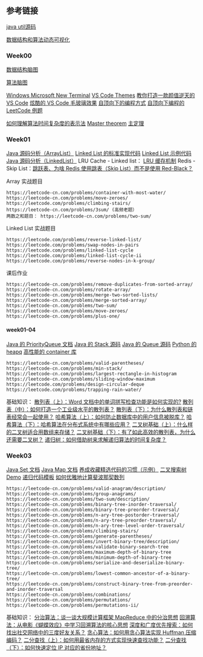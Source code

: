 ## 参考链接

[java util源码](http://developer.classpath.org/doc/java/util/)

[数据结构和算法动态可视化](https://visualgo.net/zh)

### Week00
[数据结构脑图](https://naotu.baidu.com/file/b832f043e2ead159d584cca4efb19703?token=7a6a56eb2630548c)

[算法脑图](https://naotu.baidu.com/file/0a53d3a5343bd86375f348b2831d3610?token=5ab1de1c90d5f3ec)

[Windows Microsoft New Terminal](https://github.com/microsoft/terminal)
[VS Code Themes](https://vscodethemes.com/)
[教你打造一款颜值逆天的 VS Code](https://toutiao.io/posts/7w5ixl/preview)
[炫酷的 VS Code 毛玻璃效果](https://juejin.im/post/5ce1365151882525ff28ed47)
[自顶向下的编程方式](https://markhneedham.com/blog/2008/09/15/clean-code-book-review/)
[自顶向下编程的 LeetCode 例题](https://leetcode-cn.com/problems/valid-palindrome/)

[如何理解算法时间复杂度的表示法](https://www.zhihu.com/question/21387264)
[Master theorem](https://en.wikipedia.org/wiki/Master_theorem_(analysis_of_algorithms))
[主定理](https://zh.wikipedia.org/wiki/%E4%B8%BB%E5%AE%9A%E7%90%86)

### Week01

[Java 源码分析（ArrayList）](http://developer.classpath.org/doc/java/util/ArrayList-source.html)
[Linked List 的标准实现代码](https://www.geeksforgeeks.org/implementing-a-linked-list-in-java-using-class/)
[Linked List 示例代码](http://www.cs.cmu.edu/~adamchik/15-121/lectures/Linked%20Lists/code/LinkedList.java)
[Java 源码分析（LinkedList）](http://developer.classpath.org/doc/java/util/LinkedList-source.html)
LRU Cache - Linked list： [LRU 缓存机制](https://leetcode-cn.com/problems/lru-cache/)
Redis - Skip List：[跳跃表、为啥 Redis 使用跳表（Skip List）而不是使用 Red-Black？](https://www.zhihu.com/question/20202931)


Array 实战题目
```
https://leetcode-cn.com/problems/container-with-most-water/
https://leetcode-cn.com/problems/move-zeroes/
https://leetcode.com/problems/climbing-stairs/
https://leetcode-cn.com/problems/3sum/ (高频老题）
两数之和题目： https://leetcode-cn.com/problems/two-sum/
```

Linked List 实战题目
```
https://leetcode.com/problems/reverse-linked-list/
https://leetcode.com/problems/swap-nodes-in-pairs
https://leetcode.com/problems/linked-list-cycle
https://leetcode.com/problems/linked-list-cycle-ii
https://leetcode.com/problems/reverse-nodes-in-k-group/

```

课后作业
```
https://leetcode-cn.com/problems/remove-duplicates-from-sorted-array/
https://leetcode-cn.com/problems/rotate-array/
https://leetcode-cn.com/problems/merge-two-sorted-lists/
https://leetcode-cn.com/problems/merge-sorted-array/
https://leetcode-cn.com/problems/two-sum/
https://leetcode-cn.com/problems/move-zeroes/
https://leetcode-cn.com/problems/plus-one/

```

#### week01-04
[Java 的 PriorityQueue 文档](https://docs.oracle.com/javase/10/docs/api/java/util/PriorityQueue.html)
[Java 的 Stack 源码](http://developer.classpath.org/doc/java/util/Stack-source.html)
[Java 的 Queue 源码](http://fuseyism.com/classpath/doc/java/util/Queue-source.html)
[Python 的 heapq](https://docs.python.org/2/library/heapq.html)
[高性能的 container 库](https://docs.python.org/2/library/collections.html)


```
https://leetcode-cn.com/problems/valid-parentheses/
https://leetcode-cn.com/problems/min-stack/
https://leetcode-cn.com/problems/largest-rectangle-in-histogram
https://leetcode-cn.com/problems/sliding-window-maximum
https://leetcode.com/problems/design-circular-deque
https://leetcode.com/problems/trapping-rain-water/

```

基础知识：
[散列表（上）：Word 文档中的单词拼写检查功能是如何实现的?](https://time.geekbang.org/column/article/64233)
[散列表（中）：如何打造一个工业级水平的散列表？](https://time.geekbang.org/column/article/64586)
[散列表（下）：为什么散列表和链表经常会一起使用？](https://time.geekbang.org/column/article/64858)
[哈希算法（上）：如何防止数据库中的用户信息被脱库？](https://time.geekbang.org/column/article/65312)
[哈希算法（下）：哈希算法在分布式系统中有哪些应用？](https://time.geekbang.org/column/article/67388)
[二叉树基础（上）：什么样的二叉树适合用数组来存储？](https://time.geekbang.org/column/article/67856)
[二叉树基础（下）：有了如此高效的散列表，为什么还需要二叉树？](https://time.geekbang.org/column/article/68334)
[递归树：如何借助树来求解递归算法的时间复杂度？](https://time.geekbang.org/column/article/69388)


### Week03
[Java Set 文档](https://docs.oracle.com/en/java/javase/12/docs/api/java.base/java/util/Set.html)
[Java Map 文档](https://docs.oracle.com/en/java/javase/12/docs/api/java.base/java/util/Map.html)
[养成收藏精选代码的习惯（示例）](https://shimo.im/docs/R6g9WJV89QkHrDhr/read)
[二叉搜索树 Demo](https://visualgo.net/zh/bst?slide=1)
[递归代码模板](https://shimo.im/docs/DjqqGCT3xqDYwPyY/read)
[如何优雅地计算斐波那契数列](https://time.geekbang.org/dailylesson/detail/100028406)

```
https://leetcode-cn.com/problems/valid-anagram/description/
https://leetcode-cn.com/problems/group-anagrams/
https://leetcode-cn.com/problems/two-sum/description/
https://leetcode-cn.com/problems/binary-tree-inorder-traversal/
https://leetcode-cn.com/problems/binary-tree-preorder-traversal/
https://leetcode-cn.com/problems/n-ary-tree-postorder-traversal/
https://leetcode-cn.com/problems/n-ary-tree-preorder-traversal/
https://leetcode-cn.com/problems/n-ary-tree-level-order-traversal/
https://leetcode-cn.com/problems/climbing-stairs/
https://leetcode-cn.com/problems/generate-parentheses/
https://leetcode-cn.com/problems/invert-binary-tree/description/
https://leetcode-cn.com/problems/validate-binary-search-tree
https://leetcode-cn.com/problems/maximum-depth-of-binary-tree
https://leetcode-cn.com/problems/minimum-depth-of-binary-tree
https://leetcode-cn.com/problems/serialize-and-deserialize-binary-tree/
https://leetcode-cn.com/problems/lowest-common-ancestor-of-a-binary-tree/
https://leetcode-cn.com/problems/construct-binary-tree-from-preorder-and-inorder-traversal
https://leetcode-cn.com/problems/combinations/
https://leetcode-cn.com/problems/permutations/
https://leetcode-cn.com/problems/permutations-ii/
```

基础知识：
[分治算法：谈一谈大规模计算框架 MapReduce 中的分治思想](https://time.geekbang.org/column/article/73503)
[回溯算法：从电影《蝴蝶效应》中学习回溯算法的核心思想](https://time.geekbang.org/column/article/74287)
[深度和广度优先搜索：如何找出社交网络中的三度好友关系？](https://time.geekbang.org/column/article/70891)
[贪心算法：如何用贪心算法实现 Huffman 压缩编码？](https://time.geekbang.org/column/article/73188)
[二分查找（上）：如何用最省内存的方式实现快速查找功能？](https://time.geekbang.org/column/article/42520)
[二分查找（下）：如何快速定位 IP 对应的省份地址？](https://time.geekbang.org/column/article/42733)

